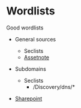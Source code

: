 # Wordlists

Good wordlists

* General sources
    * Seclists
    * [Assetnote](https://wordlists.assetnote.io/)

* Subdomains
    * Seclists
         * /Discovery/dns/*
         
* [Sharepoint](/Methodologies/Sharepoint/)

